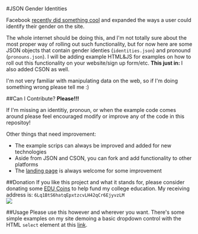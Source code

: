 #JSON Gender Identities

Facebook <a href = "http://abcnews.go.com/blogs/headlines/2014/02/heres-a-list-of-58-gender-options-for-facebook-users/">recently did something cool</a> and expanded the ways a user could identify their gender on the site.

The whole internet should be doing this, and I'm not totally sure about the most proper way of rolling out such functionality, but for now here are some JSON objects that contain gender identies (`identities.json`) and pronound (`pronouns.json`). I will be adding example HTML&JS for examples on how to roll out this functionality on your website/sign up form/etc. <strong>This just in: </strong>I also added CSON as well.

I'm not very familiar with manipulating data on the web, so if I'm doing something wrong please tell me :)

##Can I Contribute?
**Please!!!**<br>

If I'm missing an identitiy, pronoun, or when the example code comes around please feel encouraged modify or improve any of the code in this repositoy!

Other things that need improvement:
* The example scrips can always be improved and added for new technologies
* Aside from JSON and CSON, you can fork and add functionality to other platforms
* The <a href = "http://evinugur.com/gender-identities">landing page</a> is always welcome for some improvement


##Donation
If you like this project and what it stands for, please consider donating some <a href = "educoin.cc">EDU Coins</a> to help fund my college education.
My receiving address is: `6Lq1BtS6hatqEpxtzcvLH42qCr6EjyvzLM`<br>
<img src = "https://api.qrserver.com/v1/create-qr-code/?size=150x150&data=6Lq1BtS6hatqEpxtzcvLH42qCr6EjyvzLM">
 
##Usage
Please use this however and wherever you want. There's some simple examples on my site demoing a basic dropdown control with the HTML `select` element at this <a href = "https://evinugur.com/gender-identities">link</a>.
